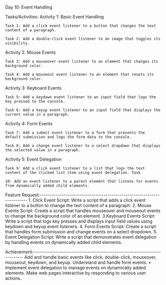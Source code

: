 Day 10: Event Handling

Tasks/Activities:
Activity 1: Basic Event Handling

    Task 1: Add a click event listener to a button that changes the text content of a paragraph.

    Task 2: Add a double-click event listener to an image that toggles its visibility.

Activity 2: Mouse Events

    Task 3: Add a mouseover event listener to an element that changes its background color.

    Task 4: Add a mouseout event listener to an element that resets its background color.

Activity 3: Keyboard Events

    Task 5: Add a keydown event listener to an input field that logs the key pressed to the console.

    Task 6: Add a keyup event listener to an input field that displays the current value in a paragraph.

Activity 4: Form Events

    Task 7: Add a submit event listener to a form that prevents the default submission and logs the form data to the console. 

    Task 8: Add a change event listener to a select dropdown that displays the selected value in a paragraph.

Activity 5: Event Delegation

    Task 9: Add a click event listener to a list that logs the text content of the clicked list item using event delegation. Task 
    
    10: Add an event listener to a parent element that listens for events from dynamically added child elements.

Feature Request:-----------------------------------------------------------------------
    1. Click Event Script: Write a script that adds a click event listener to a button to change the text content of a paragraph.
    2. Mouse Events Script: Create a script that handles mouseover and mouseout events to change the background color of an element. 
    3.Keyboard Events Script: Write a script that logs key presses and displays input field values using keydown and keyup event listeners.
    4. Form Events Script: Create a script that handles form submission and change events on a select dropdown.
    5. Event Delegation Script: Write a script that demonstrates event delegation by handling events on dynamically added child elements.

Achievement:-------------------------------------------------------------------------
    Add and handle basic events like click, double-click, mouseover, mouseout, keydown, and keyup.
    Understand and handle form events.
    • Implement event delegation to manage events on dynamically added elements.
    Make web pages interactive by responding to various user actions.
